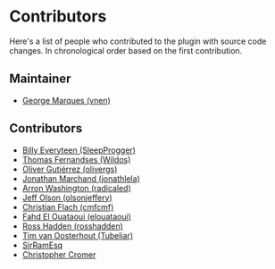 # Contributors

Here's a list of people who contributed to the plugin with source code changes.
In chronological order based on the first contribution.

## Maintainer

- [George Marques (vnen)](https://github.com/vnen)

## Contributors

- [Billy Everyteen (SleepProgger)](https://github.com/SleepProgger)
- [Thomas Fernandses (Wildos)](https://github.com/Wildos)
- [Oliver Gutiérrez (olivergs)](https://github.com/olivergs)
- [Jonathan Marchand (jonathlela)](https://github.com/jonathlela)
- [Arron Washington (radicaled)](https://github.com/radicaled)
- [Jeff Olson (olsonjeffery)](https://github.com/olsonjeffery)
- [Christian Flach (cmfcmf)](https://github.com/cmfcmf)
- [Fahd El Ouataoui (elouataoui)](https://github.com/elouataoui)
- [Ross Hadden (rosshadden)](https://github.com/rosshadden)
- [Tim van Oosterhout (Tubeliar)](https://github.com/Tubeliar)
- [SirRamEsq](https://github.com/SirRamEsq)
- [Christopher Cromer](https://github.com/cromerc)